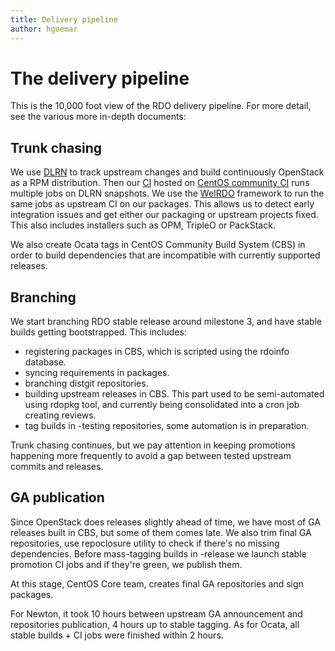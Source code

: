 ```yaml
---
title: Delivery pipeline
author: hguemar
---
```


# The delivery pipeline

This is the 10,000 foot view of the RDO delivery pipeline. For more
detail, see the various more in-depth documents:

## Trunk chasing

We use [DLRN](https://www.rdoproject.org/what/dlrn/) to track upstream changes and build continuously OpenStack as a RPM distribution.
Then our [CI](https://ci.centos.org/view/rdo/view/promotion-pipeline/) hosted on [CentOS community CI](https://wiki.centos.org/QaWiki/CI) runs multiple jobs
on DLRN snapshots. We use the [WeIRDO](https://github.com/rdo-infra/weirdo) framework to run the same jobs as upstream CI on our packages.
This allows us to detect early integration issues and get either our packaging or upstream projects fixed. This also includes installers such as OPM, TripleO or PackStack.

We also create Ocata tags in CentOS Community Build System (CBS) in order to build dependencies that are incompatible with currently supported releases.


## Branching

We start branching RDO stable release around milestone 3, and have stable builds getting bootstrapped. This includes:

* registering packages in CBS, which is scripted using the rdoinfo database.
* syncing requirements in packages.
* branching distgit repositories.
* building upstream releases in CBS. This part used to be semi-automated using rdopkg tool, and currently being consolidated into a cron job creating reviews.
* tag builds in <release>-testing repositories, some automation is in preparation.

Trunk chasing continues, but we pay attention in keeping promotions happening more frequently to avoid a gap between tested upstream commits and releases.

## GA publication

Since OpenStack does releases slightly ahead of time, we have most of GA releases built in CBS, but some of them comes late.
We also trim final GA repositories, use repoclosure utility to check if there's no missing dependencies.
Before mass-tagging builds in <release>-release we launch stable promotion CI jobs and if they're green, we publish them.

At this stage, CentOS Core team, creates final GA repositories and sign packages.

For Newton, it took 10 hours between upstream GA announcement and repositories publication, 4 hours up to stable tagging. As for Ocata, all stable builds + CI jobs were finished within 2 hours.
